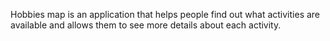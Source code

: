 Hobbies map is an application that helps people find out what activities are available and allows them to see more details about each activity.
